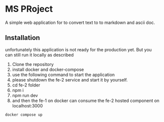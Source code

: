 # MS PRoject

A simple web application for to convert text to to markdown and ascii doc.

## Installation

unfortunately this application is not ready for the production yet. But you can still run it locally as described

1. Clone the repository
2. install docker and docker-compose
3. use the following command to start the application
4. please shutdown the fe-2  service and start it by yourself.
5. cd fe-2 folder 
6. npm i 
7. npm run dev
8. and then the fe-1 on docker can consume the fe-2 hosted component on localhost:3000

```bash
docker compose up
```
 